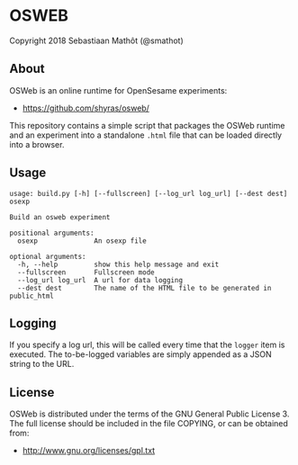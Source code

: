 # OSWEB

Copyright 2018 Sebastiaan Mathôt (@smathot)

## About

OSWeb is an online runtime for OpenSesame experiments:

- <https://github.com/shyras/osweb/>

This repository contains a simple script that packages the OSWeb runtime and an experiment into a standalone `.html` file that can be loaded directly into a browser.

## Usage

~~~
usage: build.py [-h] [--fullscreen] [--log_url log_url] [--dest dest] osexp

Build an osweb experiment

positional arguments:
  osexp              An osexp file

optional arguments:
  -h, --help         show this help message and exit
  --fullscreen       Fullscreen mode
  --log_url log_url  A url for data logging
  --dest dest        The name of the HTML file to be generated in public_html
~~~

## Logging

If you specify a log url, this will be called every time that the `logger` item is executed. The to-be-logged variables are simply appended as a JSON string to the URL.


## License

OSWeb is distributed under the terms of the GNU General Public License 3. The full license should be included in the file COPYING, or can be obtained from:

- <http://www.gnu.org/licenses/gpl.txt>
